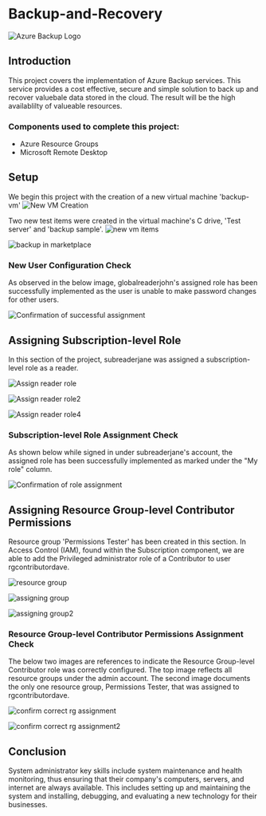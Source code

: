 # Backup-and-Recovery

![Azure Backup Logo](https://imgur.com/eNx24Bw.jpg)

## Introduction

This project covers the implementation of Azure Backup services. This service provides a cost effective, secure and simple solution to back up and recover valuebale data stored in the cloud. The result will be the high availablilty of valueable resources.

### Components used to complete this project:

- Azure Resource Groups
- Microsoft Remote Desktop

## Setup
We begin this project with the creation of a new virtual machine 'backup-vm'
![New VM Creation](https://imgur.com/J8OrCHq.jpg) 

Two new test items were created in the virtual machine's C drive, 'Test server' and 'backup sample'. 
![new vm items](https://imgur.com/Ta484UI.jpg)

![backup in marketplace](https://imgur.com/yqvzmIa.jpg) 

### New User Configuration Check
As observed in the below image, globalreaderjohn's assigned role has been successfully implemented as the user is unable to make password changes for other users. 

![Confirmation of successful assignment](.jpg)

## Assigning Subscription-level Role
In this section of the project, subreaderjane was assigned a subscription-level role as a reader. 

![Assign reader role](.jpg)

![Assign reader role2](.jpg)

![Assign reader role4](.jpg) 

### Subscription-level Role Assignment Check
As shown below while signed in under subreaderjane's account, the assigned role has been successfully implemented as marked under the "My role" column. 

![Confirmation of role assignment](.jpg) 

## Assigning Resource Group-level Contributor Permissions

Resource group 'Permissions Tester' has been created in this section. In Access Control (IAM), found within the Subscription component, we are able to add the Privileged administrator role of a Contributor to user rgcontributordave.

![resource group](.jpg)

![assigning group](.jpg)

![assigning group2](.jpg)

### Resource Group-level Contributor Permissions Assignment Check

The below two images are references to indicate the Resource Group-level Contributor role was correctly configured. The top image reflects all resource groups under the admin account. The second image documents the only one resource group, Permissions Tester, that was assigned to rgcontributordave. 

![confirm correct rg assignment](.jpg) 

![confirm correct rg assignment2](.jpg) 


## Conclusion
System administrator key skills include system maintenance and health monitoring, thus ensuring that their company's computers, servers, and internet are always available. This includes setting up and maintaining the system and installing, debugging, and evaluating a new technology for their businesses.
